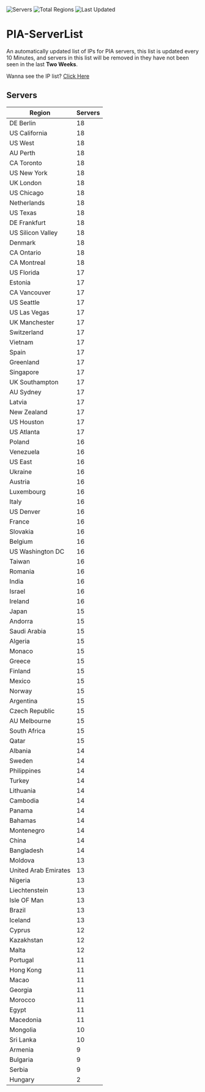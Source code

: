 ![Servers](https://img.shields.io/badge/Servers-1,448-darkgreen)
![Total Regions](https://img.shields.io/badge/Total_Regions-97-darkgreen)
![Last Updated](https://img.shields.io/badge/Last_Updated-December_12_2024_04:00_EST-darkgreen)

# PIA-ServerList
An automatically updated list of IPs for PIA servers, this list is updated every 10 Minutes, and servers in this list will be removed in they have not been seen in the last **Two Weeks**.

Wanna see the IP list? [Click Here](./servers.json)

## Servers
| Region               | Servers |
|----------------------|---------|
| DE Berlin | 18 |
| US California | 18 |
| US West | 18 |
| AU Perth | 18 |
| CA Toronto | 18 |
| US New York | 18 |
| UK London | 18 |
| US Chicago | 18 |
| Netherlands | 18 |
| US Texas | 18 |
| DE Frankfurt | 18 |
| US Silicon Valley | 18 |
| Denmark | 18 |
| CA Ontario | 18 |
| CA Montreal | 18 |
| US Florida | 17 |
| Estonia | 17 |
| CA Vancouver | 17 |
| US Seattle | 17 |
| US Las Vegas | 17 |
| UK Manchester | 17 |
| Switzerland | 17 |
| Vietnam | 17 |
| Spain | 17 |
| Greenland | 17 |
| Singapore | 17 |
| UK Southampton | 17 |
| AU Sydney | 17 |
| Latvia | 17 |
| New Zealand | 17 |
| US Houston | 17 |
| US Atlanta | 17 |
| Poland | 16 |
| Venezuela | 16 |
| US East | 16 |
| Ukraine | 16 |
| Austria | 16 |
| Luxembourg | 16 |
| Italy | 16 |
| US Denver | 16 |
| France | 16 |
| Slovakia | 16 |
| Belgium | 16 |
| US Washington DC | 16 |
| Taiwan | 16 |
| Romania | 16 |
| India | 16 |
| Israel | 16 |
| Ireland | 16 |
| Japan | 15 |
| Andorra | 15 |
| Saudi Arabia | 15 |
| Algeria | 15 |
| Monaco | 15 |
| Greece | 15 |
| Finland | 15 |
| Mexico | 15 |
| Norway | 15 |
| Argentina | 15 |
| Czech Republic | 15 |
| AU Melbourne | 15 |
| South Africa | 15 |
| Qatar | 15 |
| Albania | 14 |
| Sweden | 14 |
| Philippines | 14 |
| Turkey | 14 |
| Lithuania | 14 |
| Cambodia | 14 |
| Panama | 14 |
| Bahamas | 14 |
| Montenegro | 14 |
| China | 14 |
| Bangladesh | 14 |
| Moldova | 13 |
| United Arab Emirates | 13 |
| Nigeria | 13 |
| Liechtenstein | 13 |
| Isle OF Man | 13 |
| Brazil | 13 |
| Iceland | 13 |
| Cyprus | 12 |
| Kazakhstan | 12 |
| Malta | 12 |
| Portugal | 11 |
| Hong Kong | 11 |
| Macao | 11 |
| Georgia | 11 |
| Morocco | 11 |
| Egypt | 11 |
| Macedonia | 11 |
| Mongolia | 10 |
| Sri Lanka | 10 |
| Armenia | 9 |
| Bulgaria | 9 |
| Serbia | 9 |
| Hungary | 2 |